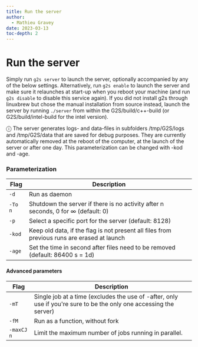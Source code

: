 ```yaml
---
title: Run the server
author:
  - Mathieu Gravey
date: 2023-03-13
toc-depth: 2
---
```


# Run the server
Simply run `g2s server` to launch the server, optionally accompanied by any of the below settings. Alternatively, run `g2s enable` to launch the server and make sure it relaunches at start-up when you reboot your machine (and run `g2s disable` to disable this service again).
If you did not install g2s through linuxbrew but chose the manual installation from source instead, launch the server by running `./server` from within the G2S/build/c++-build (or G2S/build/intel-build for the intel version).

ⓘ The server generates logs- and data-files in subfolders /tmp/G2S/logs and /tmp/G2S/data that are saved for debug purposes. They are currently automatically removed at the reboot of the computer, at the launch of the server or after one day. This parameterization can be changed with -kod and -age.

### Parameterization

| Flag | Description |
| --- | --- |
| `-d` | Run as daemon |
| `-To n` | Shutdown the server if there is no activity after n seconds, 0 for ∞ (default: 0) |
| `-p` | Select a specific port for the server (default: 8128) |
| `-kod` | Keep old data, if the flag is not present all files from previous runs are erased at launch |
| `-age` | Set the time in second after files need to be removed (default: 86400 s = 1d) |

#### Advanced parameters

| Flag | Description |
| --- | --- |
| `-mT` | Single job at a time (excludes the use of -after, only use if you're sure to be the only one accessing the server) |
| `-fM` | Run as a function, without fork |
| `-maxCJ n` | Limit the maximum number of jobs running in parallel. |


